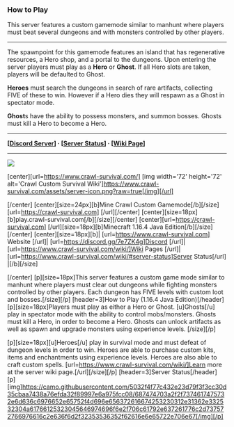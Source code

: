 
### How to Play

This server features a custom gamemode similar to manhunt where players must beat several dungeons and with monsters controlled by other players.

***

The spawnpoint for this gamemode features an island that has regenerative resources, a Hero shop, and a portal to the dungeons. Upon entering the server players must play as a **Hero** or **Ghost**. If all Hero slots are taken, players will be defaulted to Ghost.

**Heroes** must search the dungeons in search of rare artifacts, collecting FIVE of these to win. However if a Hero dies they will respawn as a Ghost in spectator mode.

**Ghost**s have the ability to possess monsters, and summon bosses. Ghosts must kill a Hero to become a Hero.

***

**[[Discord Server](https://discord.gg/KmRTgvDh5N)] · [[Server Status](https://www.crawl-survival.com/wiki/#server-status)] · [[Wiki Page](https://www.crawl-survival.com/wiki)]**

***

![](http://status.mclive.eu/Minecraft%201.16.3%20Java%20Edition/play.crawl-survival.com/25565/banner.png)









[center][url=https://www.crawl-survival.com/]
 [img width='72' height='72' alt='Crawl Custom Survival Wiki']https://www.crawl-survival.com/assets/server-icon.png?raw=true[/img][/url]

[/center]
[center][size=24px][b]Mine Crawl Custom Gamemode[/b][/size][url=https://crawl-survival.com]
[/url][/center]
[center][size=18px][b]play.crawl-survival.com[/b][/size][/center]
[center][url=https://crawl-survival.com]
[/url][size=18px][b]Minecraft 1.16.4 Java Edition[/b][/size][/center]
[center][size=18px][b]| [url=https://www.crawl-survival.com] Website [/url]| [url=https://discord.gg/7e7ZK4g]Discord [/url]| [url=https://www.crawl-survival.com/wiki/]Wiki Pages [/url]| [url=https://www.crawl-survival.com/wiki/#server-status]Server Status[/url] |[/b][/size]


[/center]
[p][size=18px]This server features a custom game mode similar to manhunt where players must clear out dungeons while fighting monsters controlled by other players. Each dungeon has FIVE levels with custom loot and bosses.[/size][/p]
[header=3]How to Play (1.16.4 Java Edition)[/header]
[p][size=18px]Players must play as either a Hero or Ghost. [u]Ghosts[/u] play in spectator mode with the ability to control mobs/monsters. Ghosts must kill a Hero, in order to become a Hero. Ghosts can unlock artifacts as well as spawn and upgrade monsters using experience levels.
[/size][/p]

[p][size=18px][u]Heroes[/u] play in survival mode and must defeat of dungeon levels in order to win. Heroes are able to purchase custom kits, items and enchantments using experience levels. Heroes are also able to craft custom spells. [url=https://www.crawl-survival.com/wiki/]Learn more at the server wiki page.[/url][/size][/p]
[header=3]Server Status[/header]
[p][img]https://camo.githubusercontent.com/5032f4f77c432e23d79f3f3cc30d35cbaa7438a76efda32f89997e6a975fcc08/687474703a2f2f7374617475732e6d636c6976652e65752f4d696e656372616674253230312e31362e332532304a61766125323045646974696f6e2f706c61792e637261776c2d737572766976616c2e636f6d2f32353536352f62616e6e65722e706e67[/img][/p]
